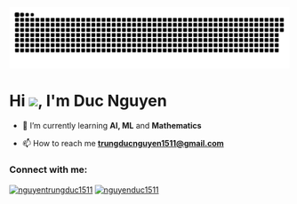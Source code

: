 <div width="100%" align="center">

![snakeeeeeee gif](https://github.com/ducnguyen1511/ducnguyen1511/blob/output/github-contribution-grid-snake.svg)

<!-- ![My stats](https://github-readme-stats.vercel.app/api?username=ducnguyen1511&show_icons=true&theme=radical&hide_border=true) -->

<!-- ![](https://komarev.com/ghpvc/?username=ducnguyen1511) --> <!-- profile view -->

<div width="100%" align="left">
<h1>Hi  <img src="https://c.tenor.com/ShTnSrVLePQAAAAi/capoo-bugcat.gif" width="60" />, I'm Duc Nguyen </h1>
  
- 🌱 I’m currently learning **AI, ML** and **Mathematics**

- 📫 How to reach me **trungducnguyen1511@gmail.com**

<h3>Connect with me:</h3>
<p>
  <a href="https://linkedin.com/in/nguyentrungduc1511" target="blank"><img align="center" src="https://raw.githubusercontent.com/rahuldkjain/github-profile-readme-generator/master/src/images/icons/Social/linked-in-alt.svg" alt="nguyentrungduc1511" height="30" width="40" /></a>
  <a href="https://fb.com/nguyenduc1511" target="blank"><img align="center" src="https://raw.githubusercontent.com/rahuldkjain/github-profile-readme-generator/master/src/images/icons/Social/facebook.svg" alt="nguyenduc1511" height="30" width="40" /></a>
</p>

<!-- <h3 align="left">Languages and Tools:</h3>
<p align="left">  
  <img src="https://raw.githubusercontent.com/devicons/devicon/master/icons/cplusplus/cplusplus-original.svg" alt="cplusplus" width="40" height="40"/>  
  <img src="https://www.vectorlogo.zone/logos/git-scm/git-scm-icon.svg" alt="git" width="40" height="40"/> 
  <img src="https://raw.githubusercontent.com/devicons/devicon/master/icons/python/python-original.svg" alt="python" width="40" height="40"/> 
</p>

<p><img align="center" src="https://github-readme-stats.vercel.app/api/top-langs?username=sanshironagato&show_icons=true&locale=en&layout=compact" alt="sanshironagato" /></p> -->

